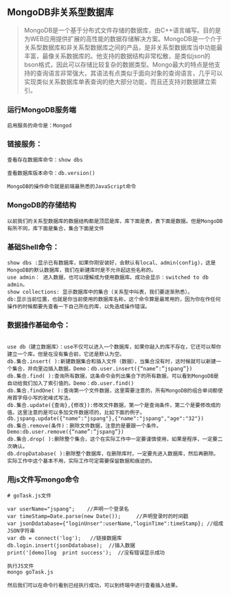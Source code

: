 ## MongoDB非关系型数据库

> MongoDB是一个基于分布式文件存储的数据库，由C++语言编写。目的是为WEB应用提供扩展的高性能的数据存储解决方案。MongoDB是一个介于关系型数据库和非关系型数据库之间的产品，是非关系型数据库当中功能最丰富，最像关系数据库的。他支持的数据结构非常松散，是类似json的bson格式，因此可以存储比较复杂的数据类型。Mongo最大的特点是他支持的查询语言非常强大，其语法有点类似于面向对象的查询语言，几乎可以实现类似关系数据库单表查询的绝大部分功能，而且还支持对数据建立索引。


### 运行MongoDB服务端
```
启用服务的命令是：Mongod
```

### 链接服务：
```
查看存在数据库命令：show dbs

查看数据库版本命令：db.version()

MongoDB的操作命令就是前端最熟悉的JavaScript命令
```

### MongoDB的存储结构
```
以前我们的关系型数据库的数据结构都是顶层是库，库下面是表，表下面是数据。但是MongoDB有所不同，库下面是集合，集合下面是文件
```
 
 ### 基础Shell命令：
 ```
 show dbs :显示已有数据库，如果你刚安装好，会默认有local、admin(config)，这是MongoDB的默认数据库，我们在新建库时是不允许起这些名称的。
use admin： 进入数据，也可以理解成为使用数据库。成功会显示：switched to db admin。
show collections: 显示数据库中的集合（关系型中叫表，我们要逐渐熟悉）。
db:显示当前位置，也就是你当前使用的数据库名称，这个命令算是最常用的，因为你在作任何操作的时候都要先查看一下自己所在的库，以免造成操作错误。
```

### 数据操作基础命令：
```

use db（建立数据库）：use不仅可以进入一个数据库，如果你敲入的库不存在，它还可以帮你建立一个库。但是在没有集合前，它还是默认为空。
db.集合.insert( ):新建数据集合和插入文件（数据），当集合没有时，这时候就可以新建一个集合，并向里边插入数据。Demo：db.user.insert({“name”:”jspang”})
db.集合.find( ):查询所有数据，这条命令会列出集合下的所有数据，可以看到MongoDB是自动给我们加入了索引值的。Demo：db.user.find()
db.集合.findOne( ):查询第一个文件数据，这里需要注意的，所有MongoDB的组合单词都使用首字母小写的驼峰式写法。
db.集合.update({查询},{修改}):修改文件数据，第一个是查询条件，第二个是要修改成的值。这里注意的是可以多加文件数据项的，比如下面的例子。
db.jspang.update({"name":"jspang"},{"name":"jspang","age":"32"})
db.集合.remove(条件)：删除文件数据，注意的是要跟一个条件。Demo:db.user.remove({“name”:”jspang”})
db.集合.drop( ):删除整个集合，这个在实际工作中一定要谨慎使用，如果是程序，一定要二次确认。
db.dropDatabase( ):删除整个数据库，在删除库时，一定要先进入数据库，然后再删除。实际工作中这个基本不用，实际工作可定需要保留数据和痕迹的。
```

### 用js文件写mongo命令
```
# goTask.js文件

var userName="jspang";    //声明一个登录名             
var timeStamp=Date.parse(new Date());     //声明登录时的时间戳  
var jsonDdatabase={"loginUnser":userName,"loginTime":timeStamp}; //组成JSON字符串
var db = connect('log');   //链接数据库
db.login.insert(jsonDdatabase);  //插入数据
print('[demo]log  print success');  //没有错误显示成功

执行JS文件
mongo goTask.js

然后我们可以在命令行看到已经执行成功，可以到终端中进行查看插入结果。
```